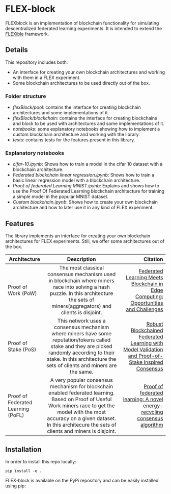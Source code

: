 # FLEX-block

FLEXblock is an implementation of blockchain functionality for simulating descentralized federated learning experiments. It is intended to extend the [FLEXible](https://github.com/FLEXible-FL/FLEXible) framework.

## Details
This repository includes both:
- An interface for creating your own blockchain architectures and working with them in a FLEX experiment.
- Some blockchain architectures to be used directly out of the box.

### Folder structure
- *flexBlock/pool*: contains the interface for creating blockchain architectures and some implementations of it.
- *flexBlock/blockchain*: contains the interface for creating blockchains and block to be used with architectures and some implementations of it.
- *notebooks*: some explanatory notebooks showing how to implement a custom blockchain architecture and working with the library.
- *tests*: contains tests for the features present in this library.

### Explanatory notebooks
- *cifar-10.ipynb*: Shows how to train a model in the cifar 10 dataset with a blockchain architecture.
- *Federated blockchain linear regression.ipynb*: Shows how to train a basic linear regression model with a blockchain architecture.
- *Proof of federated Learning MNIST.ipynb*: Explains and shows how to use the Proof Of Federated Learning blockchain architecture for training a simple model in the popular MNIST dataset.
- *Custom blockchain.ipynb*: Shows how to create your own blockchain architecture and how to later use it in any kind of FLEX experiment.

## Features

The library implements an interface for creating your own blockchain architectures for FLEX experiments. Still, we offer some architectures out of the box.

|  Architecture |  Description  | Citation |
|----------|:-----------------------------------:|------:|
| Proof of Work (PoW) | The most classical consensus mechanism used in blockchain where miners race into solving a hash puzzle. In this architecture the sets of miners(aggregators) and clients is disjoint. | [Federated Learning Meets Blockchain in Edge Computing: Opportunities and Challenges](https://ieeexplore.ieee.org/document/9403374) |
| Proof of Stake (PoS) | This network uses a consensus mechanism where miners have some reputation/tokens called stake and they are picked randomly according to their stake. In this architecture the sets of clients and miners are the same. | [Robust Blockchained Federated Learning with Model Validation and Proof-of-Stake Inspired Consensus](https://arxiv.org/abs/2101.03300) |
| Proof of Federated Learning (PoFL) | A very popular consensus mechanism for blockchain enabled federated learning. Based on Proof of Useful Work miners race to get the model with the most accuracy on a given dataset. In this architecure the sets of clients and miners is disjoint. | [Proof of federated learning: A novel energy-recycling consensus algorithm](https://ieeexplore.ieee.org/abstract/document/9347812) |


## Installation

In order to install this repo locally:

``
    pip install -e .
``

FLEX-block is available on the PyPi repository and can be easily installed using pip:

